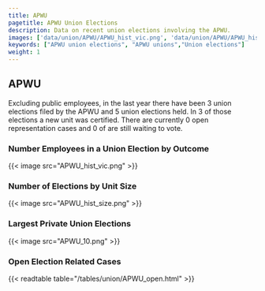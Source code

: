 ```yaml
---
title: APWU
pagetitle: APWU Union Elections
description: Data on recent union elections involving the APWU.
images: ['data/union/APWU/APWU_hist_vic.png', 'data/union/APWU/APWU_hist_size.png', 'data/union/APWU/APWU_10.png']
keywords: ["APWU union elections", "APWU unions","Union elections"]
weight: 1
---
```

##  APWU

Excluding public employees, in the last year there have been 3 union elections filed by the APWU and 5 union elections held. In 3 of those elections a new unit was certified. There are currently 0 open representation cases and 0 of are still waiting to vote.

### Number Employees in a Union Election by Outcome
{{< image src="APWU_hist_vic.png" >}}

### Number of Elections by Unit Size
{{< image src="APWU_hist_size.png" >}}

### Largest Private Union Elections
{{< image src="APWU_10.png" >}}

### Open Election Related Cases
{{< readtable table="/tables/union/APWU_open.html" >}}

